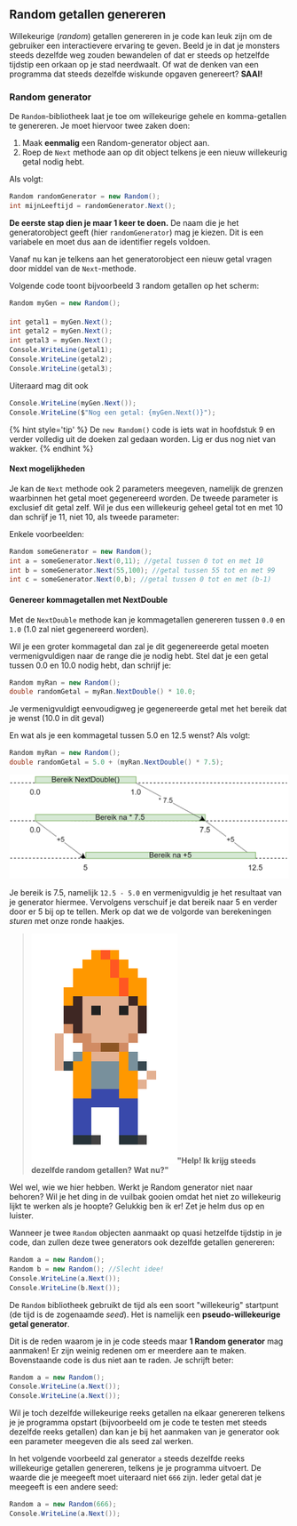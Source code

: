 ## Random getallen genereren

Willekeurige (*random*) getallen genereren in je code kan leuk zijn om de gebruiker een interactievere ervaring te geven. Beeld je in dat je monsters steeds dezelfde weg zouden bewandelen of dat er steeds op hetzelfde tijdstip een orkaan op je stad neerdwaalt. Of wat de denken van een programma dat steeds dezelfde wiskunde opgaven genereert? **SAAI!** 

### Random generator

De ``Random``-bibliotheek laat je toe om willekeurige gehele en komma-getallen te genereren. Je moet hiervoor twee zaken doen:

1. Maak **eenmalig** een Random-generator object aan.
2. Roep de ``Next`` methode aan op dit object telkens je een nieuw willekeurig getal nodig hebt.

Als volgt: 
```csharp
Random randomGenerator = new Random();
int mijnLeeftijd = randomGenerator.Next();
```

**De eerste stap dien je maar 1 keer te doen.** De naam die je het generatorobject geeft (hier ``randomGenerator``) mag je kiezen.  Dit is een variabele en moet dus aan de identifier regels voldoen.

Vanaf nu kan je telkens aan het generatorobject een nieuw getal vragen door middel van de ``Next``-methode. 

Volgende code toont bijvoorbeeld 3 random getallen op het scherm:

```csharp
Random myGen = new Random();

int getal1 = myGen.Next();
int getal2 = myGen.Next();
int getal3 = myGen.Next();
Console.WriteLine(getal1);
Console.WriteLine(getal2);
Console.WriteLine(getal3);
```

Uiteraard mag dit ook

```csharp
Console.WriteLine(myGen.Next());
Console.WriteLine($"Nog een getal: {myGen.Next()}");
```

{% hint style='tip' %}
De ``new Random()`` code is iets wat in hoofdstuk 9 en verder volledig uit de doeken zal gedaan worden. Lig er dus nog niet van wakker.
{% endhint %}




#### Next mogelijkheden
Je kan de ``Next`` methode ook 2 parameters meegeven, namelijk de grenzen waarbinnen het getal moet gegenereerd worden. De tweede parameter is exclusief dit getal zelf. Wil je dus een willekeurig geheel getal tot en met 10 dan schrijf je 11, niet 10, als tweede parameter:

Enkele voorbeelden:
```csharp
Random someGenerator = new Random();
int a = someGenerator.Next(0,11); //getal tussen 0 tot en met 10
int b = someGenerator.Next(55,100); //getal tussen 55 tot en met 99
int c = someGenerator.Next(0,b); //getal tussen 0 tot en met (b-1)
```

#### Genereer kommagetallen met NextDouble
Met de ``NextDouble`` methode kan je kommagetallen genereren tussen ``0.0`` en ``1.0`` (1.0 zal niet gegenereerd worden).

Wil je een groter kommagetal dan zal je dit gegenereerde getal moeten vermenigvuldigen naar de range die je nodig hebt.
Stel dat je een getal tussen 0.0 en 10.0 nodig hebt, dan schrijf je:
```csharp
Random myRan = new Random();
double randomGetal = myRan.NextDouble() * 10.0;
```
Je vermenigvuldigt eenvoudigweg je gegenereerde getal met het bereik dat je wenst (10.0 in dit geval)

En wat als je een kommagetal tussen 5.0 en 12.5 wenst? Als volgt:
```csharp
Random myRan = new Random();
double randomGetal = 5.0 + (myRan.NextDouble() * 7.5);
```


![Visualisatie van hoe je het bereik van Random kan aanpassen (rechte is niet op schaal)](../assets/3_loops/random.png)


Je bereik is 7.5, namelijk ``12.5 - 5.0`` en vermenigvuldig je het resultaat van je generator hiermee. Vervolgens verschuif je dat bereik naar 5 en verder door er 5 bij op te tellen. Merk op dat we de volgorde van berekeningen *sturen* met onze ronde haakjes.








>![](../assets/attention.png)**"Help! Ik krijg steeds dezelfde random getallen? Wat nu?"**

Wel wel, wie we hier hebben. Werkt je Random generator niet naar behoren? Wil je het ding in de vuilbak gooien omdat het niet zo willekeurig lijkt te werken als je hoopte? Gelukkig ben ik er! Zet je helm dus op en luister.

Wanneer je twee ``Random`` objecten aanmaakt op quasi hetzelfde tijdstip in je code, dan zullen deze twee generators ook dezelfde getallen genereren:

```csharp
Random a = new Random();
Random b = new Random(); //Slecht idee!
Console.WriteLine(a.Next());
Console.WriteLine(b.Next());
```

De ``Random`` bibliotheek gebruikt de tijd als een soort "willekeurig" startpunt (de tijd is de zogenaamde *seed*). Het is namelijk een **pseudo-willekeurige getal generator**. 

Dit is de reden waarom je in je code steeds maar **1 Random generator** mag aanmaken! Er zijn weinig redenen om er meerdere aan te maken. Bovenstaande code is dus niet aan te raden. Je schrijft beter:

```csharp
Random a = new Random();
Console.WriteLine(a.Next());
Console.WriteLine(a.Next());
```

Wil je toch dezelfde willekeurige reeks getallen na elkaar genereren telkens je je programma opstart (bijvoorbeeld om je code te testen met steeds dezelfde reeks getallen) dan kan je bij het aanmaken van je generator ook een parameter meegeven die als seed zal werken. 

In het volgende voorbeeld zal generator ``a`` steeds dezelfde reeks willekeurige getallen genereren, telkens je je programma uitvoert. De waarde die je meegeeft moet uiteraard niet ``666`` zijn. Ieder getal dat je meegeeft is een andere seed:


```csharp
Random a = new Random(666);
Console.WriteLine(a.Next());
```


